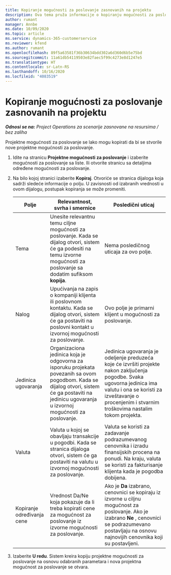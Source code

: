 ```yaml
---
title: Kopiranje mogućnosti za poslovanje zasnovanih na projektu
description: Ova tema pruža informacije o kopiranju mogućnosti za poslovanje zasnovanih na projektu u usluzi Project Operations.
author: rumant
manager: Annbe
ms.date: 10/09/2020
ms.topic: article
ms.service: dynamics-365-customerservice
ms.reviewer: kfend
ms.author: rumant
ms.openlocfilehash: 89f5a63581f36b30634bdd302a6d360d6b5e75bd
ms.sourcegitcommit: 11a61db54119503e82faec5f99c4273e8d1247e5
ms.translationtype: HT
ms.contentlocale: sr-Latn-RS
ms.lasthandoff: 10/16/2020
ms.locfileid: "4083519"
---
```

# <a name="copy-project-based-opportunities"></a>Kopiranje mogućnosti za poslovanje zasnovanih na projektu

_**Odnosi se na:** Project Operations za scenarije zasnovane na resursima / bez zaliha_


Projektne mogućnosti za poslovanje se lako mogu kopirati da bi se stvorile nove projektne mogućnosti za poslovanje. 

1. Idite na stranicu **Projektne mogućnosti za poslovanje** i izaberite mogućnosti za poslovanje sa liste. Ili otvorite stranicu sa detaljima određene mogućnosti za poslovanje. 
2. Na bilo kojoj stranici izaberite **Kopiraj**. Otvoriće se stranica dijaloga koja sadrži sledeće informacije o polju. U zavisnosti od izabranih vrednosti u ovom dijalogu, postupak kopiranja se može promeniti.

    | **Polje** | **Relevantnost, svrha i smernice** | **Posledični uticaj** |
    | --- | --- | --- |
    | Tema | Unesite relevantnu temu ciljne mogućnosti za poslovanje. Kada se dijalog otvori, sistem će ga podesiti na temu izvorne mogućnosti za poslovanje sa dodatim sufiksom **kopija**. | Nema posledičnog uticaja za ovo polje. |
    | Nalog | Upućivanja na zapis o kompaniji klijenta ili poslovnom kontaktu. Kada se dijalog otvori, sistem će ga postaviti na poslovni kontakt u izvornoj mogućnosti za poslovanje. | Ovo polje je primarni klijent u mogućnosti za poslovanje. |
    | Jedinica ugovaranja | Organizaciona jedinica koja je odgovorna za isporuku projekata povezanih sa ovom pogodbom. Kada se dijalog otvori, sistem će ga postaviti na jedinicu ugovaranja u izvornoj mogućnosti za poslovanje. | Jedinica ugovaranja je odeljenje preduzeća koje će izvršiti projekte nakon zaključenja pogodbe. Svaka ugovorna jedinica ima valutu i ona se koristi za izveštavanje o procenjenim i stvarnim troškovima nastalim tokom projekta. |
    | Valuta | Valuta u kojoj se obavljaju transakcije u pogodbi. Kada se stranica dijaloga otvori, sistem će ga postaviti na valutu u izvornoj mogućnosti za poslovanje. | Valuta se koristi za zadavanje podrazumevanog cenovnika i izradu finansijskih procena na ponudi. Na kraju, valuta se koristi za fakturisanje klijenta kada je pogodba dobijena. |
    | Kopiranje određivanja cene | Vrednost Da/Ne koja pokazuje da li treba kopirati cene za mogućnost za poslovanje iz izvorne mogućnosti za poslovanje. | Ako je **Da** izabrano, cenovnici se kopiraju iz izvorne u ciljnu mogućnost za poslovanje. Ako je izabrano **Ne** , cenovnici se podrazumevano postavljaju na osnovu najnovijih cenovnika koji su postavljeni. |

3. Izaberite **U redu**. Sistem kreira kopiju projektne mogućnosti za poslovanje na osnovu odabranih parametara i nova projektna mogućnost za poslovanje se otvara.
